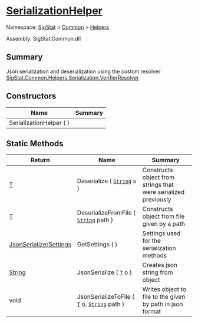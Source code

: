 # [SerializationHelper](./SerializationHelper.md)

Namespace: [SigStat]() > [Common](./../README.md) > [Helpers](./README.md)

Assembly: SigStat.Common.dll

## Summary
Json serialization and deserialization using the custom resolver  [SigStat.Common.Helpers.Serialization.VerifierResolver](https://github.com/hargitomi97/sigstat/tree/develop/docs/md/SigStat/Common/Helpers/Serialization/VerifierResolver)

## Constructors

| Name | Summary | 
| --- | --- | 
| SerializationHelper (  ) |  | 


## Static Methods

| Return | Name | Summary | 
| --- | --- | --- | 
| [T](./SerializationHelper.md) | Deserialize ( [`String`](https://docs.microsoft.com/en-us/dotnet/api/System.String) s ) | Constructs object from strings that were serialized previously | 
| [T](./SerializationHelper.md) | DeserializeFromFile ( [`String`](https://docs.microsoft.com/en-us/dotnet/api/System.String) path ) | Constructs object from file given by a path | 
| [JsonSerializerSettings](./SerializationHelper.md) | GetSettings (  ) | Settings used for the serialization methods | 
| [String](https://docs.microsoft.com/en-us/dotnet/api/System.String) | JsonSerialize ( [`T`](./SerializationHelper.md) o ) | Creates json string from object | 
| void | JsonSerializeToFile ( [`T`](./SerializationHelper.md) o, [`String`](https://docs.microsoft.com/en-us/dotnet/api/System.String) path ) | Writes object to file to the given by path in json format | 


